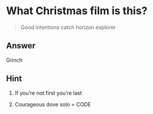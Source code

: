 # What Christmas film is this? 

> Good intentions catch horizon explorer

## Answer
Grinch 

## Hint
1. If you’re not first you’re last

2. Courageous dove solo = CODE
